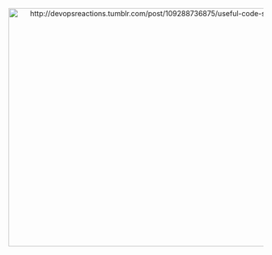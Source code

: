 <p align="center">
  <a title="Shout out to @devopsreatcions" href="http://devopsreactions.tumblr.com/post/109288736875/useful-code-snippet">
    <img width="576" height="471" src="https://github.com/icarovirtual/lemoncode/blob/master/lemoncode.gif" alt="http://devopsreactions.tumblr.com/post/109288736875/useful-code-snippet">
  </a>
</p>
